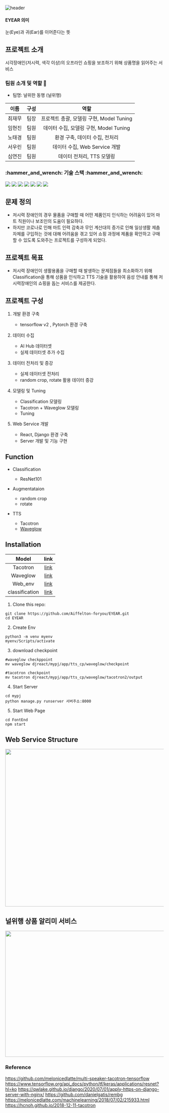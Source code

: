 ![header](https://capsule-render.vercel.app/api?type=rect&color=FFD700&height=300&section=header&text=프로젝트:EYEAR&fontSize=90)

#### EYEAR 의미
눈(Eye)과 귀(Ear)를 이어준다는 뜻

## 프로젝트 소개 
시각장애인(저시력, 색각 이상)의 오프라인 쇼핑을 보조하기 위해 상품명을 읽어주는 서비스

### 팀원 소개 및 역할 :wave:
- 팀명: 널위한 동행 (널위행)

|이름|구성|역할|
|:---:|:---:|:---:|
|최재무|팀장|프로젝트 총괄, 모델링 구현, Model Tuning|
|임현진|팀원|데이터 수집, 모델링 구현, Model Tuning|
|노태경|팀원|환경 구축, 데이터 수집, 전처리|
|서우린|팀원|데이터 수집, Web Service 개발 |
|심연진|팀원|데이터 전처리, TTS 모델링|

<div>
<h3>:hammer_and_wrench: 기술 스택 :hammer_and_wrench: </h3>

<img src="https://img.shields.io/badge/React-61DAFB?style=plastic&logo=React&logoColor=white">
<img src="https://img.shields.io/badge/Django-092E20?style=plastic&logo=Django&logoColor=white">
<img src="https://img.shields.io/badge/Python-3776AB?style=plastic&logo=Python&logoColor=white">
<img src="https://img.shields.io/badge/Opencv-5C3EE8?style=plastic&logo=Opencv&logoColor=white">
<img src="https://img.shields.io/badge/Tensorflow-FF6F00?style=plastic&logo=Tensorflow&logoColor=white">
<img src="https://img.shields.io/badge/Pytorch-EE4C2C?style=plastic&logo=Pytorch&logoColor=white">
  <img src="https://img.shields.io/badge/Colab-F9AB00?style=plastic&logo=Colab&logoColor=white">
</div>

## 문제 정의
- 저시력 장애인의 경우 물품을 구매할 때 어떤 제품인지 인식하는 어려움이 있어 마트 직원이나 보조인의 도움이 필요하다. 
- 하지만 코로나로 인해 마트 인력 감축과 무인 계산대의 증가로 인해 일상생활 제춤 자체를 구입하는 것에 대해 어려움을 겪고 있어 쇼핑 과정에 제품을 확안하고 구매할 수 있도록 도와주는 프로젝트를 구성하게 되었다.

## 프로젝트 목표
- 저시력 장애인이 생활용품을 구매할 때 발생하는 문제점들을 최소화하기 위해 Classification을 통해 상품을 인식하고 TTS 기술을 활용하여 음성 안내를 통해 저시력장애인의 쇼핑을 돕는 서비스를 제공한다.


## 프로젝트 구성 
1. 개발 환경 구축
	- tensorflow v2 , Pytorch 환경 구축

2.  데이터 수집
	- AI Hub 데이터셋 
	- 실제 데이터셋 추가 수집

3. 데이터 전처리 및 증강
	- 실제 데이터셋 전처리
	- random crop, rotate 활용 데이터 증강

4. 모델링 및 Tuning
	- Classification 모델링
	- Tacotron + Waveglow 모델링
	- Tuning

5. Web Service 개발
	- React, Django 환경 구축
	- Server 개발 및 기능 구현



## Function
- Classification
  - ResNet101

- Augmentataion
  - random crop
  - rotate
- TTS
  - Tacotron
  - [Waveglow](https://github.com/Aiffelton-foryou/EYEAR/tree/main/djreact/mypj/app/tts_cp/waveglow)

## Installation

|Model|link|
|:---:|:---:|
|Tacotron|[link](https://drive.google.com/drive/folders/1JKXMoHIbQvI5Hiooj7RVw0e2odRY4x1W?usp=sharing)|
|Waveglow|[link](https://drive.google.com/drive/folders/1ItXFLu4Sn6JKLcZsbxPCSls_NtSzBXEO?usp=sharing)|
|Web_env|[link](https://drive.google.com/drive/folders/1CjOO7Rvm8-UWUcHx5o6p8zadeR_FX1ox?usp=sharing)|
|classification|[link](https://drive.google.com/drive/folders/1TXwWIwKOcQlDCdLN-5gUZzQ6Id-9bPu6?usp=sharing)|


1. Clone this repo:
```
git clone https://github.com/Aiffelton-foryou/EYEAR.git
cd EYEAR
```
2. Create Env
```
python3 -m venv myenv
myenv/Scripts/activate
```
3. download checkpoint
```
#waveglow checkppoint
mv waveglow djreact/mypj/app/tts_cp/waveglow/checkpoint

#tacotron checkpoint
mv tacotron djreact/mypj/app/tts_cp/waveglow/tacotron2/output
```

4. Start Server
```
cd mypj
python manage.py runserver 서버주소:8000
```

5. Start Web Page
```
cd FontEnd
npm start
```


## Web Service Structure
<img src='https://user-images.githubusercontent.com/58939359/172155172-1c162767-bb69-4f0f-a788-e607edc36a67.png' width='700' height='500'>


## 널위행 상품 알리미 서비스
<img src='https://user-images.githubusercontent.com/59944296/172346386-10c4179d-f127-4f98-8393-c6b11df2cad6.jpg'  width="600" height="400">


### Reference
https://github.com/melonicedlatte/multi-speaker-tacotron-tensorflow
https://www.tensorflow.org/api_docs/python/tf/keras/applications/resnet?hl=ko
https://qwlake.github.io/django/2020/07/01/apply-https-on-django-server-with-nginx/
https://github.com/danielgatis/rembg
https://melonicedlatte.com/machinelearning/2018/07/02/215933.html
https://hcnoh.github.io/2018-12-11-tacotron
<br>
